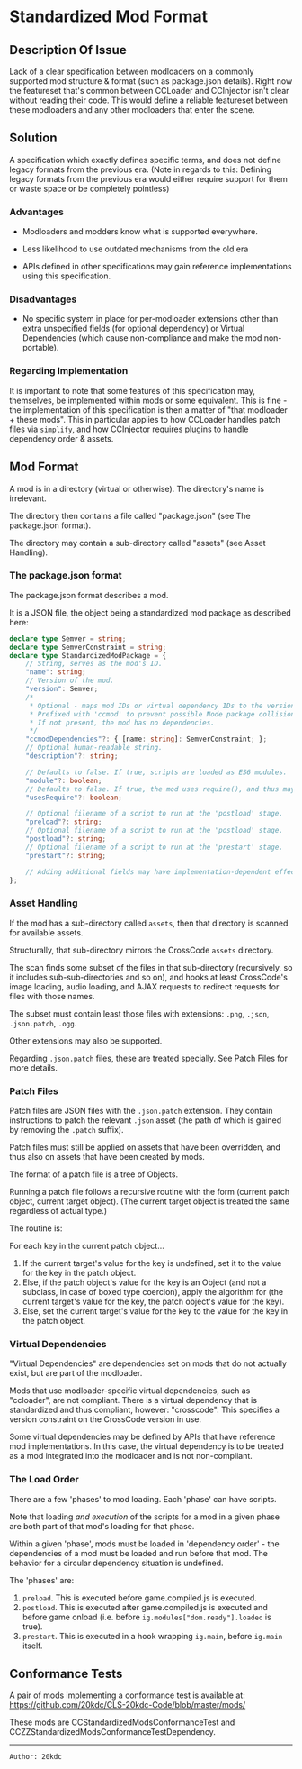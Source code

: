 # Standardized Mod Format

## Description Of Issue

Lack of a clear specification between modloaders on a commonly supported mod structure & format (such as package.json details).
Right now the featureset that's common between CCLoader and CCInjector isn't clear without reading their code.
This would define a reliable featureset between these modloaders and any other modloaders that enter the scene.

## Solution

A specification which exactly defines specific terms, and does not define legacy formats from the previous era.
(Note in regards to this: Defining legacy formats from the previous era would either require support for them or waste space or be completely pointless)

### Advantages

- Modloaders and modders know what is supported everywhere.

- Less likelihood to use outdated mechanisms from the old era

- APIs defined in other specifications may gain reference implementations using this specification.

### Disadvantages

- No specific system in place for per-modloader extensions other than extra unspecified fields (for optional dependency) or Virtual Dependencies (which cause non-compliance and make the mod non-portable).

### Regarding Implementation

It is important to note that some features of this specification may, themselves, be implemented within mods or some equivalent.
This is fine - the implementation of this specification is then a matter of "that modloader + these mods".
This in particular applies to how CCLoader handles patch files via `simplify`, and how CCInjector requires plugins to handle dependency order & assets.

## Mod Format

A mod is in a directory (virtual or otherwise). The directory's name is irrelevant.

The directory then contains a file called "package.json" (see The package.json format).

The directory may contain a sub-directory called "assets" (see Asset Handling).

### The package.json format

The package.json format describes a mod.

It is a JSON file, the object being a standardized mod package as described here:

```ts
declare type Semver = string;
declare type SemverConstraint = string;
declare type StandardizedModPackage = {
    // String, serves as the mod's ID.
    "name": string;
    // Version of the mod.
    "version": Semver;
    /*
     * Optional - maps mod IDs or virtual dependency IDs to the versions of them required.
     * Prefixed with 'ccmod' to prevent possible Node package collision.
     * If not present, the mod has no dependencies.
     */
    "ccmodDependencies"?: { [name: string]: SemverConstraint; };
    // Optional human-readable string.
    "description"?: string;

    // Defaults to false. If true, scripts are loaded as ES6 modules.
    "module"?: boolean;
    // Defaults to false. If true, the mod uses require(), and thus may not be sandboxable.
    "usesRequire"?: boolean;

    // Optional filename of a script to run at the 'postload' stage.
    "preload"?: string;
    // Optional filename of a script to run at the 'postload' stage.
    "postload"?: string;
    // Optional filename of a script to run at the 'prestart' stage.
    "prestart"?: string;

    // Adding additional fields may have implementation-dependent effects, including changing behaviors defined in this specification.
};
```

### Asset Handling

If the mod has a sub-directory called `assets`, then that directory is scanned for available assets.

Structurally, that sub-directory mirrors the CrossCode `assets` directory.

The scan finds some subset of the files in that sub-directory (recursively, so it includes sub-sub-directories and so on), and hooks at least CrossCode's image loading, audio loading, and AJAX requests to redirect requests for files with those names.

The subset must contain least those files with extensions: `.png`, `.json`, `.json.patch`, `.ogg`.

Other extensions may also be supported.

Regarding `.json.patch` files, these are treated specially. See Patch Files for more details.

### Patch Files

Patch files are JSON files with the `.json.patch` extension. They contain instructions to patch the relevant `.json` asset (the path of which is gained by removing the `.patch` suffix).

Patch files must still be applied on assets that have been overridden, and thus also on assets that have been created by mods.

The format of a patch file is a tree of Objects.

Running a patch file follows a recursive routine with the form (current patch object, current target object).
(The current target object is treated the same regardless of actual type.)

The routine is:

For each key in the current patch object...

1. If the current target's value for the key is undefined, set it to the value for the key in the patch object.
2. Else, if the patch object's value for the key is an Object (and not a subclass, in case of boxed type coercion), apply the algorithm for (the current target's value for the key, the patch object's value for the key).
3. Else, set the current target's value for the key to the value for the key in the patch object.

### Virtual Dependencies

"Virtual Dependencies" are dependencies set on mods that do not actually exist, but are part of the modloader.

Mods that use modloader-specific virtual dependencies, such as "ccloader", are not compliant.
There is a virtual dependency that is standardized and thus compliant, however: "crosscode". This specifies a version constraint on the CrossCode version in use.

Some virtual dependencies may be defined by APIs that have reference mod implementations.
In this case, the virtual dependency is to be treated as a mod integrated into the modloader and is not non-compliant.

### The Load Order

There are a few 'phases' to mod loading.
Each 'phase' can have scripts.

Note that loading *and execution* of the scripts for a mod in a given phase are both part of that mod's loading for that phase.

Within a given 'phase', mods must be loaded in 'dependency order' - the dependencies of a mod must be loaded and run before that mod.
The behavior for a circular dependency situation is undefined.

The 'phases' are:

1. `preload`. This is executed before game.compiled.js is executed.
2. `postload`. This is executed after game.compiled.js is executed and before game onload (i.e. before `ig.modules["dom.ready"].loaded` is true).
3. `prestart`. This is executed in a hook wrapping `ig.main`, before `ig.main` itself.

## Conformance Tests

A pair of mods implementing a conformance test is available at: https://github.com/20kdc/CLS-20kdc-Code/blob/master/mods/

These mods are CCStandardizedModsConformanceTest and CCZZStandardizedModsConformanceTestDependency.

---

```
Author: 20kdc
```

